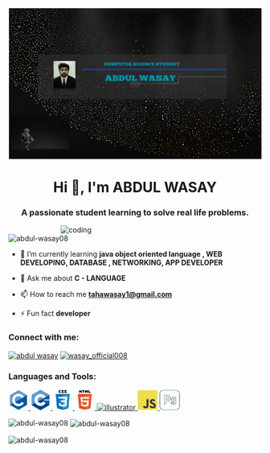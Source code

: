 <body>
  <img align="center"alt="coding" width="1200" height="300" src="cover.png">

<h1 align="center">Hi 👋, I'm ABDUL WASAY</h1>
<h3 align="center">A passionate student learning to solve real life problems.</h3>
<img align="right"alt="coding" width="400" src="https://user-images.githubusercontent.com/55389276/140866485-8fb1c876-9a8f-4d6a-98dc-08c4981eaf70.gif">

<p align="left"> <img src="https://komarev.com/ghpvc/?username=abdul-wasay08&label=Profile%20views&color=0e75b6&style=flat" alt="abdul-wasay08" /> </p>

- 🌱 I’m currently learning **java object oriented language , WEB DEVELOPING, DATABASE , NETWORKING, APP DEVELOPER**

- 💬 Ask me about **C - LANGUAGE**

- 📫 How to reach me **tahawasay1@gmail.com**

- ⚡ Fun fact **developer**

<h3 align="left">Connect with me:</h3>
<p align="left">
<a href="https://linkedin.com/in/abdul wasay" target="blank"><img align="center" src="https://raw.githubusercontent.com/rahuldkjain/github-profile-readme-generator/master/src/images/icons/Social/linked-in-alt.svg" alt="abdul wasay" height="30" width="40" /></a>
<a href="https://instagram.com/wasay_official008" target="blank"><img align="center" src="https://raw.githubusercontent.com/rahuldkjain/github-profile-readme-generator/master/src/images/icons/Social/instagram.svg" alt="wasay_official008" height="30" width="40" /></a>
</p>

<h3 align="left">Languages and Tools:</h3>
<p align="left"> <a href="https://www.cprogramming.com/" target="_blank" rel="noreferrer"> <img src="https://raw.githubusercontent.com/devicons/devicon/master/icons/c/c-original.svg" alt="c" width="40" height="40"/> </a> <a href="https://www.w3schools.com/cpp/" target="_blank" rel="noreferrer"> <img src="https://raw.githubusercontent.com/devicons/devicon/master/icons/cplusplus/cplusplus-original.svg" alt="cplusplus" width="40" height="40"/> </a> <a href="https://www.w3schools.com/css/" target="_blank" rel="noreferrer"> <img src="https://raw.githubusercontent.com/devicons/devicon/master/icons/css3/css3-original-wordmark.svg" alt="css3" width="40" height="40"/> </a> <a href="https://www.w3.org/html/" target="_blank" rel="noreferrer"> <img src="https://raw.githubusercontent.com/devicons/devicon/master/icons/html5/html5-original-wordmark.svg" alt="html5" width="40" height="40"/> </a> <a href="https://www.adobe.com/in/products/illustrator.html" target="_blank" rel="noreferrer"> <img src="https://www.vectorlogo.zone/logos/adobe_illustrator/adobe_illustrator-icon.svg" alt="illustrator" width="40" height="40"/> </a> <a href="https://developer.mozilla.org/en-US/docs/Web/JavaScript" target="_blank" rel="noreferrer"> <img src="https://raw.githubusercontent.com/devicons/devicon/master/icons/javascript/javascript-original.svg" alt="javascript" width="40" height="40"/> </a> <a href="https://www.photoshop.com/en" target="_blank" rel="noreferrer"> <img src="https://raw.githubusercontent.com/devicons/devicon/master/icons/photoshop/photoshop-line.svg" alt="photoshop" width="40" height="40"/> </a> </p>

<p><img align="left" src="https://github-readme-stats.vercel.app/api/top-langs?username=abdul-wasay08&show_icons=true&locale=en&layout=compact" alt="abdul-wasay08" /></p>

<p>&nbsp;<img align="center" src="https://github-readme-stats.vercel.app/api?username=abdul-wasay08&show_icons=true&locale=en" alt="abdul-wasay08" /></p>

<p><img align="center" src="https://github-readme-streak-stats.herokuapp.com/?user=abdul-wasay08&" alt="abdul-wasay08" /></p>
</body>
